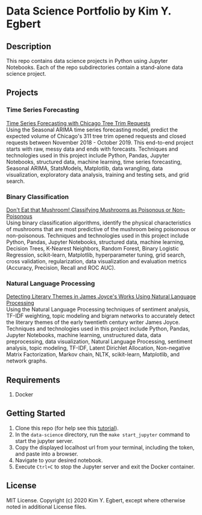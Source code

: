 # Data Science Portfolio by Kim Y. Egbert

## Description

This repo contains data science projects in Python using Jupyter Notebooks. Each of the repo subdirectories contain a stand-alone data science project.

## Projects

### Time Series Forecasting

[Time Series Forecasting with Chicago Tree Trim Requests](./notebooks/chicago-tree-trims-time-series-forecasting)  
Using the Seasonal ARIMA time series forecasting model, predict the expected volume of Chicago's 311 tree trim opened requests and closed requests between November 2018 - October 2019. This end-to-end project starts with raw, messy data and ends with forecasts. Techniques and technologies used in this project include Python, Pandas, Jupyter Notebooks, structured data, machine learning, time series forecasting, Seasonal ARIMA, StatsModels, Matplotlib, data wrangling, data visualization, exploratory data analysis, training and testing sets, and grid search.

### Binary Classification

[Don't Eat that Mushroom! Classifying Mushrooms as Poisonous or Non-Poisonous](./notebooks/mushrooms-classification)  
Using binary classification algorithms, identify the physical characteristics of mushrooms that are most predictive of the mushroom being poisonous or non-poisonous.  Techniques and technologies used in this project include Python, Pandas, Jupyter Notebooks, structured data, machine learning, Decision Trees, K-Nearest Neighbors, Random Forest, Binary Logistic Regression, scikit-learn, Matplotlib, hyperparameter tuning, grid search, cross validation, regularization, data visualization and evaluation metrics (Accuracy, Precision, Recall and ROC AUC).

### Natural Language Processing

[Detecting Literary Themes in James Joyce's Works Using Natural Language Processing](./notebooks/james-joyce-natural-language-processing)  
Using the Natural Language Processing techniques of sentiment analysis, TF-IDF weighting, topic modeling and bigram networks to accurately detect the literary themes of the early twentieth century writer James Joyce. Techniques and technologies used in this project include Python, Pandas, Jupyter Notebooks, machine learning, unstructured data, data preprocessing, data visualization, Natural Language Processing, sentiment analysis, topic modeling, TF-IDF, Latent Dirichlet Allocation, Non-negative Matrix Factorization, Markov chain, NLTK, scikit-learn, Matplotlib, and network graphs.

## Requirements

1. Docker

## Getting Started

1. Clone this repo (for help see this [tutorial](https://help.github.com/articles/cloning-a-repository/)).
2. In the `data-science` directory, run the `make start_jupyter` command to start the jupyter server.
3. Copy the displayed localhost url from your terminal, including the token, and paste into a browser.
4. Navigate to your desired notebook.
5. Execute `Ctrl+C` to stop the Jupyter server and exit the Docker container.

## License

MIT License. Copyright (c) 2020 Kim Y. Egbert, except where otherwise noted in additional License files.
